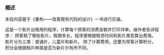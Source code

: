 ### 概述
本段内容基于《重构——改善既有代码的设计》一书进行实操。

这是一个影片出租用的程序，计算每个顾客的消费金额并打印详单。操作者告诉程序：
顾客租了哪些影片，租期多长，程序便根据租赁时间和影片类型算出费用。
影片分为三类：普通片，儿童片和新片。
除了计算费用，还要为常客计算积分，积分会根据租片种类是否为新片尔有所不同。

